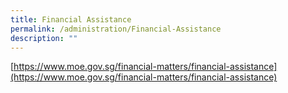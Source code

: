 ```yaml
---
title: Financial Assistance
permalink: /administration/Financial-Assistance
description: ""
---
```

[https://www.moe.gov.sg/financial-matters/financial-assistance](https://www.moe.gov.sg/financial-matters/financial-assistance)